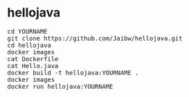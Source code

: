 # hellojava
<pre>
cd YOURNAME
git clone https://github.com/Jaibw/hellojava.git
cd hellojava
docker images 
cat Dockerfile
cat Hello.java
docker build -t hellojava:YOURNAME .
docker images 
docker run hellojava:YOURNAME
</pre>
